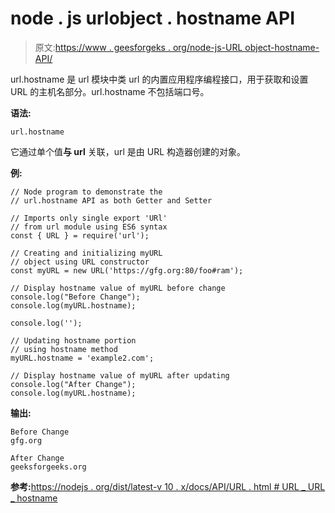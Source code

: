 # node . js urlobject . hostname API

> 原文:[https://www . geesforgeks . org/node-js-URL object-hostname-API/](https://www.geeksforgeeks.org/node-js-urlobject-hostname-api/)

url.hostname 是 url 模块中类 url 的内置应用程序编程接口，用于获取和设置 URL 的主机名部分。url.hostname 不包括端口号。

**语法:**

```
url.hostname
```

它通过单个值**与 url** 关联，url 是由 URL 构造器创建的对象。

**例:**

```
// Node program to demonstrate the  
// url.hostname API as both Getter and Setter  

// Imports only single export 'URl'
// from url module using ES6 syntax
const { URL } = require('url');  

// Creating and initializing myURL
// object using URL constructor
const myURL = new URL('https://gfg.org:80/foo#ram'); 

// Display hostname value of myURL before change 
console.log("Before Change"); 
console.log(myURL.hostname); 

console.log('');

// Updating hostname portion 
// using hostname method
myURL.hostname = 'example2.com'; 

// Display hostname value of myURL after updating 
console.log("After Change"); 
console.log(myURL.hostname); 
```

**输出:**

```
Before Change
gfg.org

After Change
geeksforgeeks.org

```

**参考:**[https://nodejs . org/dist/latest-v 10 . x/docs/API/URL . html # URL _ URL _ hostname](https://nodejs.org/dist/latest-v10.x/docs/api/url.html#url_url_hostname)